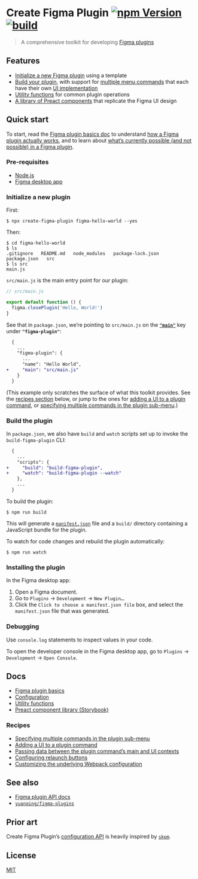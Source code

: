 # Create Figma Plugin [![npm Version](https://img.shields.io/npm/v/create-figma-plugin?cacheSeconds=1800)](https://www.npmjs.com/package/create-figma-plugin) [![build](https://github.com/yuanqing/create-figma-plugin/workflows/build/badge.svg)](https://github.com/yuanqing/create-figma-plugin/actions?query=workflow%3Abuild)

> A comprehensive toolkit for developing [Figma plugins](https://figma.com/plugin-docs/)

## Features

- [Initialize a new Figma plugin](#initialize-a-new-plugin) using a template
- [Build your plugin](#build-the-plugin), with support for [multiple menu commands](/docs/recipes/multiple-commands.md#readme) that each have their own [UI implementation](/docs/recipes/ui.md#readme)
- [Utility functions](/docs/utility-functions.md#readme) for common plugin operations
- [A library of Preact components](https://yuanqing.github.io/create-figma-plugin/) that replicate the Figma UI design

## Quick start

To start, read the [Figma plugin basics doc](/docs/basics.md#readme) to understand [how a Figma plugin actually works](/docs/basics.md#how-a-figma-plugin-works), and to learn about [what’s currently possible (and not possible) in a Figma plugin](/docs/basics.md#what-a-figma-plugin-can-and-cannot-do).

### Pre-requisites

- [Node.js](https://nodejs.org/)
- [Figma desktop app](https://figma.com/downloads/)

### Initialize a new plugin

First:

```
$ npx create-figma-plugin figma-hello-world --yes
```

Then:

```
$ cd figma-hello-world
$ ls
.gitignore   README.md   node_modules   package-lock.json   package.json   src
$ ls src
main.js
```

`src/main.js` is the main entry point for our plugin:

```js
// src/main.js

export default function () {
  figma.closePlugin('Hello, World!')
}
```

See that in `package.json`, we’re pointing to `src/main.js` on the [**`"main"`**](/docs/configuration.md#main) key under **`"figma-plugin"`**:

```diff
  {
    ...
    "figma-plugin": {
      ...
      "name": "Hello World",
+     "main": "src/main.js"
    }
  }
```

(This example only scratches the surface of what this toolkit provides. See the [recipes section](#recipes) below, or jump to the ones for [adding a UI to a plugin command](/docs/recipes/ui.md#readme), or [specifying multiple commands in the plugin sub-menu](/docs/recipes/multiple-commands.md#readme).)

### Build the plugin

In `package.json`, we also have `build` and `watch` scripts set up to invoke the `build-figma-plugin` CLI:

```diff
  {
    ...
    "scripts": {
+     "build": "build-figma-plugin",
+     "watch": "build-figma-plugin --watch"
    },
    ...
  }
```

To build the plugin:

```
$ npm run build
```

This will generate a [`manifest.json`](https://figma.com/plugin-docs/manifest/) file and a `build/` directory containing a JavaScript bundle for the plugin.

To watch for code changes and rebuild the plugin automatically:

```
$ npm run watch
```

### Installing the plugin

In the Figma desktop app:

1. Open a Figma document.
2. Go to `Plugins` → `Development` → `New Plugin…`.
3. Click the `Click to choose a manifest.json file` box, and select the `manifest.json` file that was generated.

### Debugging

Use `console.log` statements to inspect values in your code.

To open the developer console in the Figma desktop app, go to `Plugins` → `Development` → `Open Console`.

## Docs

- [Figma plugin basics](/docs/basics.md#readme)
- [Configuration](/docs/configuration.md#readme)
- [Utility functions](/docs/utility-functions.md#readme)
- [Preact component library (Storybook)](https://yuanqing.github.io/create-figma-plugin/)

### Recipes

- [Specifying multiple commands in the plugin sub-menu](/docs/recipes/multiple-commands.md#readme)
- [Adding a UI to a plugin command](/docs/recipes/ui.md#readme)
- [Passing data between the plugin command’s main and UI contexts](/docs/recipes/data-passing.md#readme)
- [Configuring relaunch buttons](/docs/recipes/relaunch-buttons.md#readme)
- [Customizing the underlying Webpack configuration](/docs/recipes/custom-webpack-configuration.md#readme)

## See also

- [Figma plugin API docs](https://figma.com/plugin-docs/api/)
- [`yuanqing/figma-plugins`](https://github.com/yuanqing/figma-plugins)

## Prior art

Create Figma Plugin’s [configuration API](/docs/configuration.md#readme) is heavily inspired by [`skpm`](https://github.com/skpm/skpm).

## License

[MIT](/LICENSE.md)
